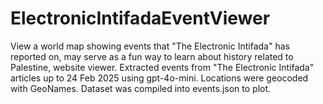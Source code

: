 # ElectronicIntifadaEventViewer
View a world map showing events that "The Electronic Intifada" has reported on, may serve as a fun way to learn about history related to Palestine, website viewer. Extracted events from "The Electronic Intifada" articles up to 24 Feb 2025 using gpt-4o-mini. Locations were geocoded with GeoNames. Dataset was compiled into events.json to plot.

